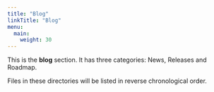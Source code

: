 ```yaml
---
title: "Blog"
linkTitle: "Blog"
menu:
  main:
    weight: 30
---
```



This is the **blog** section. It has three categories: News, Releases and Roadmap.

Files in these directories will be listed in reverse chronological order.

